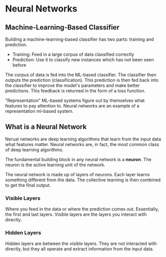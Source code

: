 # Neural Networks

## Machine-Learning-Based Classifier
Building a machine-learning-based classifier has two parts: training and prediction.
* Training: Feed in a large corpus of data classified correctly
* Prediction: Use it to classify new instances which has not been seen before

The corpus of data is fed into the ML-based classifier. The classifier then 
outputs the prediction (classification). This prediction is then fed back into the
classifier to improve the model's parameters and make better predictions. This feedback 
is returned in the form of a loss function.

"Representation" ML-based systems figure out by themselves what features to pay attention to.
Neural networks are an example of a representation ml-based system.

## What is a Neural Network 
Nerual networks are deep learning algorithms that learn from the input data what features matter.
Neural networks are, in fact, the most common class of deep learning algorithms.

The fundamental building block in any neural network is a __neuron__. The neuron is the active 
learning unit of the network.

The neural network is made up of layers of neurons. Each layer learns something different from
the data. The collective learning is then combined to get the final output.

### Visible Layers 
Where you feed in the data or where the prediction comes out. Essentially, the first and last
layers. Visible layers are the layers you interact with directly.

### Hidden Layers 
Hidden layers are between the visible layers. They are not interacted with directly, but they 
all operate and extract information from the input data.

